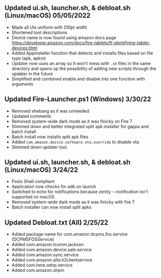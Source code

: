 ## Updated ui.sh, launcher.sh, & debloat.sh (Linux/macOS) 05/05/2022
- Made all UIs uniform with 510pt width
- Shortened tool descriptions
- Device name is now found using amazon docs page https://developer.amazon.com/docs/fire-tablets/ft-identifying-tablet-devices.html
- Added Appinstaller function that detects and installs files based on file type (apk, apkm)
- Updater now uses an array so it won't mess with `.sh` files in the same directory and opens up the possibility of adding new scripts through the updater in the future
- Simplified and combined enable and disable into one function with arguments

## Updated Fire-Launcher.ps1 (Windows) 3/30/22
- Removed shebang as it was unneeded
- Updated comments
- Removed system-wide dark mode as it was finicky on Fire 7
- Slimmed down and better integrated split apk installer for gapps and batch install
- Batch install now installs split apk files
- Added `com.amazon.device.software.ota.override` to disable ota
- Slimmed down updater tool

## Updated ui.sh, launcher.sh, & debloat.sh (Linux/macOS) 3/24/22
- Posix Shell compliant
- Application now checks for adb on launch
- Switched to echo for notifications because zenity --notification isn't supported on macOS
- Removed system-wide dark mode as it was finicky with fire 7
- Batch installer can now install split apks

## Updated Debloat.txt (All) 2/25/22
- Added package name for com.amazon.dcpms.fos.service (DCPMSFOSService)
- Added com.amazon.tcomm.jackson
- Added com.amazon.device.sale.service
- Added com.amazon.sync.service
- Added com.amazon.alta.h2clientservice
- Added com.here.odnp.service
- Added com.amazon.shpm
